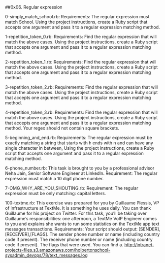 ##0x06. Regular expression


0-simply_match_school.rb: Requirements:
The regular expression must match School.
Using the project instructions, create a Ruby script that accepts one argument and pass it to a regular expression matching method.


1-repetition_token_0.rb: Requirements:
Find the regular expression that will match the above cases.
Using the project instructions, create a Ruby script that accepts one argument and pass it to a regular expression matching method.


2-repetition_token_1.rb: Requirements:
Find the regular expression that will match the above cases.
Using the project instructions, create a Ruby script that accepts one argument and pass it to a regular expression matching method.


3-repetition_token_2.rb: Requirements:
Find the regular expression that will match the above cases.
Using the project instructions, create a Ruby script that accepts one argument and pass it to a regular expression matching method.


4-repetition_token_3.rb: Requirements:
Find the regular expression that will match the above cases.
Using the project instructions, create a Ruby script that accepts one argument and pass it to a regular expression matching method.
Your regex should not contain square brackets.


5-beginning_and_end.rb: Requirements:
The regular expression must be exactly matching a string that starts with h ends with n and can have any single character in between,
Using the project instructions, create a Ruby script that accepts one argument and pass it to a regular expression matching method.


6-phone_number.rb: 
This task is brought to you by a professional advisor Neha Jain, Senior Software Engineer at LinkedIn.
Requirement:
The regular expression must match a 10 digit phone number.


7-OMG_WHY_ARE_YOU_SHOUTING.rb: 
Requirement:
The regular expression must be only matching: capital letters.


100-textme.rb: This exercise was prepared for you by Guillaume Plessis, VP of Infrastructure at TextMe. It is something he uses daily. You can thank Guillaume for his project on Twitter.
For this task, you’ll be taking over Guillaume’s responsibilities: one afternoon, a TextMe VoIP Engineer comes to you and explains she wants to run some statistics on the TextMe app text messages transactions.
Requirements:
Your script should output: [SENDER],[RECEIVER],[FLAGS].
The sender phone number or name (including country code if present).
The receiver phone number or name (including country code if present).
The flags that were used.
You can find a. http://intranet-projects-files.s3.amazonaws.com/holbertonschool-sysadmin_devops/78/text_messages.log
